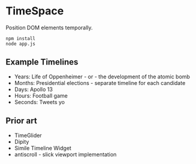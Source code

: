 # TimeSpace

Position DOM elements temporally.

    npm install
    node app.js

## Example Timelines

  - Years: Life of Oppenheimer - or - the development of the atomic bomb
  - Months: Presidential elections - separate timeline for each candidate
  - Days: Apollo 13
  - Hours: Football game
  - Seconds: Tweets yo

## Prior art

  - TimeGlider
  - Dipity
  - Simile Timeline Widget
  - antiscroll - slick viewport implementation
